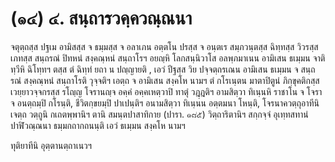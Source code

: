 <h1>(๑๔) ๔. สนฺถารวคฺควณฺณนา</h1>
<p> จตุตฺถสฺส ปฐเม อามิสสฺส จ ธมฺมสฺส จ อลาเภน อตฺตโน ปรสฺส จ อนฺตเร สมฺภวนฺตสฺส ฉิทฺทสฺส วิวรสฺส เภทสฺส สนฺถรณํ ปิทหนํ สงฺคณฺหนํ สนฺถาโรฯ อยญฺหิ โลกสนฺนิวาโส อลพฺภมาเนน อามิเสน ธเมฺมน จาติ ทฺวีหิ ฉิโทฺทฯ ตสฺส ตํ ฉิทฺทํ ยถา น ปญฺญายติ , เอวํ ปีฐสฺส วิย ปจฺจตฺถรเณน อามิเสน ธเมฺมน จ สนฺถรณํ สงฺคณฺหนํ สนฺถาโรติ วุจฺจติฯ เอตฺถ จ อามิเสน สงฺคโห  นามฯ ตํ กโรเนฺตน มาตาปิตูนํ ภิกฺขุคติกสฺส  เวยฺยาวจฺจกรสฺส รโญฺญ โจรานญฺจ อคฺคํ อคฺคเหตฺวาปิ ทาตุํ วฎฺฎติฯ อามสิตฺวา ทิเนฺนหิ ราชาโน จ โจรา จ อนตฺถมฺปิ กโรนฺติ, ชีวิตกฺขยมฺปิ ปาเปนฺติฯ อนามสิตฺวา ทิเนฺนน อตฺตมนา โหนฺติ, โจรนาควตฺถุอาทีนิ เจตฺถ วตฺถูนิ กเถตพฺพานิฯ ตานิ สมนฺตปาสาทิกาย  (ปารา. ๑๘๕) วิตฺถาริตานิฯ สกฺกจฺจํ อุเทฺทสทานํ ปาฬิวณฺณนา ธมฺมกถากถนนฺติ เอวํ ธเมฺมน สงฺคโห  นามฯ</p>


<p> ทุติยาทีนิ อุตฺตานตฺถาเนวฯ</p>

</p>





